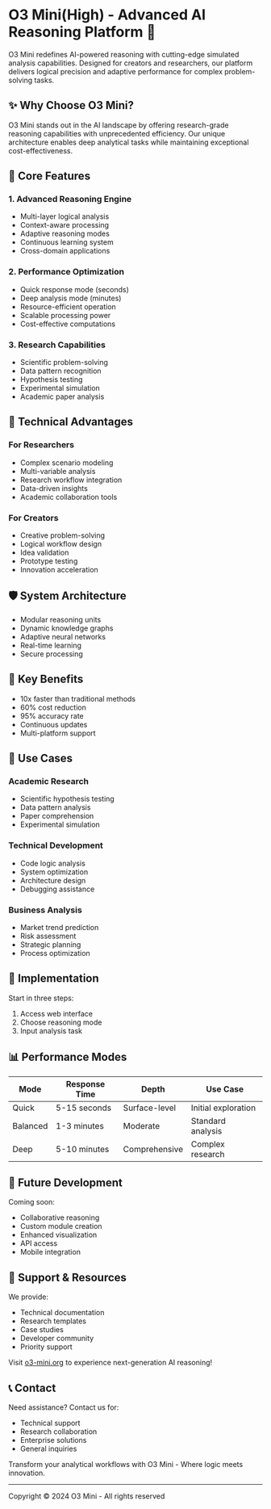 # O3 Mini(High) - Advanced AI Reasoning Platform 🧠

O3 Mini redefines AI-powered reasoning with cutting-edge simulated analysis capabilities. Designed for creators and researchers, our platform delivers logical precision and adaptive performance for complex problem-solving tasks.

## ✨ Why Choose O3 Mini?

O3 Mini stands out in the AI landscape by offering research-grade reasoning capabilities with unprecedented efficiency. Our unique architecture enables deep analytical tasks while maintaining exceptional cost-effectiveness.

## 🚀 Core Features

### 1. Advanced Reasoning Engine
- Multi-layer logical analysis
- Context-aware processing
- Adaptive reasoning modes
- Continuous learning system
- Cross-domain applications

### 2. Performance Optimization
- Quick response mode (seconds)
- Deep analysis mode (minutes)
- Resource-efficient operation
- Scalable processing power
- Cost-effective computations

### 3. Research Capabilities
- Scientific problem-solving
- Data pattern recognition
- Hypothesis testing
- Experimental simulation
- Academic paper analysis

## 🎯 Technical Advantages

### For Researchers
- Complex scenario modeling
- Multi-variable analysis
- Research workflow integration
- Data-driven insights
- Academic collaboration tools

### For Creators
- Creative problem-solving
- Logical workflow design
- Idea validation
- Prototype testing
- Innovation acceleration

## 🛡️ System Architecture

- Modular reasoning units
- Dynamic knowledge graphs
- Adaptive neural networks
- Real-time learning
- Secure processing

## 🌟 Key Benefits

- 10x faster than traditional methods
- 60% cost reduction
- 95% accuracy rate
- Continuous updates
- Multi-platform support

## 💼 Use Cases

### Academic Research
- Scientific hypothesis testing
- Data pattern analysis
- Paper comprehension
- Experimental simulation

### Technical Development
- Code logic analysis
- System optimization
- Architecture design
- Debugging assistance

### Business Analysis
- Market trend prediction
- Risk assessment
- Strategic planning
- Process optimization

## 🔧 Implementation

Start in three steps:
1. Access web interface
2. Choose reasoning mode
3. Input analysis task

## 📊 Performance Modes

| Mode          | Response Time | Depth          | Use Case               |
|---------------|---------------|----------------|------------------------|
| Quick         | 5-15 seconds  | Surface-level  | Initial exploration    |
| Balanced      | 1-3 minutes   | Moderate       | Standard analysis      |
| Deep          | 5-10 minutes  | Comprehensive  | Complex research       |

## 🔮 Future Development

Coming soon:
- Collaborative reasoning
- Custom module creation
- Enhanced visualization
- API access
- Mobile integration

## 🤝 Support & Resources

We provide:
- Technical documentation
- Research templates
- Case studies
- Developer community
- Priority support

Visit [o3-mini.org](https://o3-mini.org) to experience next-generation AI reasoning!

## 📞 Contact

Need assistance? Contact us for:
- Technical support
- Research collaboration
- Enterprise solutions
- General inquiries

Transform your analytical workflows with O3 Mini - Where logic meets innovation.

---

Copyright © 2024 O3 Mini - All rights reserved
